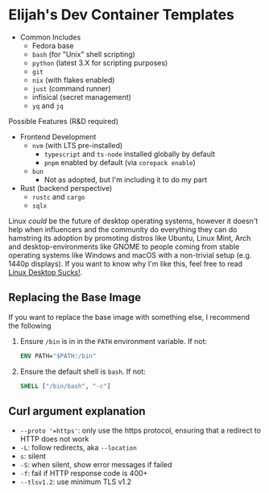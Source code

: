 # Elijah's Dev Container Templates

- Common Includes
  - Fedora base
  - `bash` (for "Unix" shell scripting)
  - `python` (latest 3.X for scripting purposes)
  - `git`
  - `nix` (with flakes enabled)
  - `just` (command runner)
  - infisical (secret management)
  - `yq` and `jq`

Possible Features (R&D required)

- Frontend Development
  - `nvm` (with LTS pre-installed)
    - `typescript` and `ts-node` installed globally by default
    - `pnpm` enabled by default (via `corepack enable`)
  - `bun`
    - Not as adopted, but I'm including it to do my part
- Rust (backend perspective)
  - `rustc` and `cargo`
  - `sqlx`

Linux _could_ be the future of desktop operating systems, however it doesn't help when influencers and the community do everything they can do hamstring its adoption by promoting distros like Ubuntu, Linux Mint, Arch and desktop-environments like GNOME to people coming from stable operating systems like Windows and macOS with a non-trivial setup (e.g. 1440p displays). If you want to know why I'm like this, feel free to read [Linux Desktop Sucks!](https://blog.elijahlopez.ca/posts/linux-desktop-sucks/).

## Replacing the Base Image

If you want to replace the base image with something else, I recommend the following

1. Ensure `/bin` is in in the `PATH` environment variable. If not:

    ```Dockerfile
    ENV PATH="$PATH:/bin"
    ```

2. Ensure the default shell is `bash`. If not:

    ```Dockerfile
    SHELL ["/bin/bash", "-c"]
    ```

## Curl argument explanation

- `--proto '=https'`: only use the https protocol, ensuring that a redirect to HTTP does not work
- `-L`: follow redirects, aka `--location`
- `s`: silent
- `-S`: when silent, show error messages if failed
- `-f`: fail if HTTP response code is 400+
- `--tlsv1.2`: use minimum TLS v1.2
